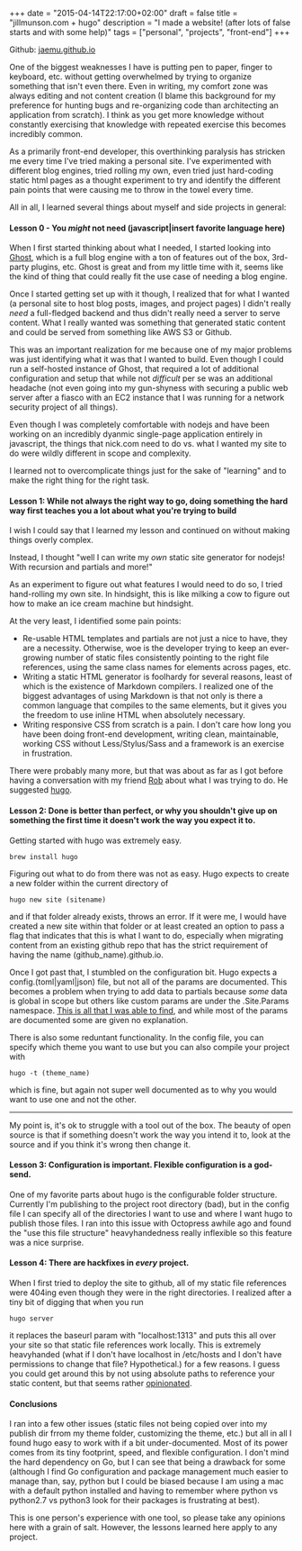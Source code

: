 +++
date = "2015-04-14T22:17:00+02:00"
draft = false
title = "jillmunson.com + hugo"
description = "I made a website! (after lots of false starts and with some help)"
tags = ["personal", "projects", "front-end"]
+++

Github: [jaemu.github.io](https://github.com/Jaemu/jaemu.github.io)

One of the biggest weaknesses I have is putting pen to paper, finger to keyboard, etc. without getting overwhelmed by trying to organize something that isn't even there.  Even in writing, my comfort zone was always editing and not content creation (I blame this background for my preference for hunting bugs and re-organizing code than architecting an application from scratch).  I think as you get more knowledge without constantly exercising that knowledge with repeated exercise this becomes incredibly common.  


As a primarily front-end developer, this overthinking paralysis has stricken me every time I've tried making a personal site.  I've experimented with different blog engines, tried rolling my own, even tried just hard-coding static html pages as a thought experiment to try and identify the different pain points that were causing me to throw in the towel every time.  


All in all, I learned several things about myself and side projects in general:


#### Lesson 0 - You *might* not need (javascript|insert favorite language here) 

When I first started thinking about what I needed, I started looking into [Ghost](https://github.com/tryghost/Ghost), which is a full blog engine with a ton of features out of the box, 3rd-party plugins, etc.  Ghost is great and from my little time with it, seems like the kind of thing that could really fit the use case of needing a blog engine.


Once I started getting set up with it though, I realized that for what I wanted (a personal site to host blog posts, images, and project pages) I didn't really *need* a full-fledged backend and thus didn't really need a server to serve content.  What I really wanted was something that generated static content and could be served from something like AWS S3 or Github.


This was an important realization for me because one of my major problems was just identifying what it was that I wanted to build.  Even though I could run a self-hosted instance of Ghost, that required a lot of additional configuration and setup that while not *difficult* per se was an additional headache (not even going into my gun-shyness with securing a public web server after a fiasco with an EC2 instance that I was running for a network security project of all things).


Even though I was completely comfortable with nodejs and have been working on an incredibly dyanmic single-page application entirely in javascript, the things that nick.com need to do vs. what I wanted my site to do were wildly different in scope and complexity.  


I learned not to overcomplicate things just for the sake of "learning" and to make the right thing for the right task.  


#### Lesson 1: While not always the right way to go, doing something the hard way first teaches you a lot about what you're trying to build



I wish I could say that I learned my lesson and continued on without making things overly complex.


Instead, I thought "well I can write my *own* static site generator for nodejs!  With recursion and partials and more!"


As an experiment to figure out what features I would need to do so, I tried hand-rolling my own site.  In hindsight, this is like milking a cow to figure out how to make an ice cream machine but hindsight.


At the very least, I identified some pain points:

-  Re-usable HTML templates and partials are not just a nice to have, they are a necessity.  Otherwise, woe is the developer trying to keep an ever-growing number of static files consistently pointing to the right file references, using the same class names for elements across pages, etc.
-  Writing a static HTML generator is foolhardy for several reasons, least of which is the existence of Markdown compilers.  I realized one of the biggest advantages of using Markdown is that not only is there a common language that compiles to the same elements, but it gives you the freedom to use inline HTML when absolutely necessary.  
-  Writing responsive CSS from scratch is a pain.  I don't care how long you have been doing front-end development, writing clean, maintainable, working CSS without Less/Stylus/Sass and a framework is an exercise in frustration.  

There were probably many more, but that was about as far as I got before having a conversation with my friend [Rob](http://www.robxu9.com/) about what I was trying to do.  He suggested [hugo](http://gohugo.io/).


#### Lesson 2: Done is better than perfect, or why you shouldn't give up on something the first time it doesn't work the way you expect it to.

Getting started with hugo was extremely easy.  
````
brew install hugo
````

Figuring out what to do from there was not as easy.  Hugo expects to create a new folder within the current directory of 
````
hugo new site (sitename)
````
and if that folder already exists, throws an error.  If it were me, I would have created a new site within that folder or at least created an option to pass a flag that indicates that this is what I want to do, especially when migrating content from an existing github repo that has the strict requirement of having the name (github_name).github.io.  

Once I got past that, I stumbled on the configuration bit.  Hugo expects a config.(toml|yaml|json) file, but not all of the params are documented.  This becomes a problem when trying to add data to partials because *some* data is global in scope but others like custom params are under the .Site.Params namespace.  [This is all that I was able to find](http://gohugo.io/overview/configuration/), and while most of the params are documented some are given no explanation.  

There is also some reduntant functionality.  In the config file, you can specify which theme you want to use but you can also compile your project with 
````
hugo -t (theme_name)
````
which is fine, but again not super well documented as to why you would want to use one and not the other.

---

My point is, it's ok to struggle with a tool out of the box.  The beauty of open source is that if something doesn't work the way you intend it to, look at the source and if you think it's wrong then change it.  

#### Lesson 3: Configuration is important.  Flexible configuration is a god-send.


One of my favorite parts about hugo is the configurable folder structure.  Currently I'm publishing to the project root directory (bad), but in the config file I can specify all of the directories I want to use and where I want hugo to publish those files.  I ran into this issue with Octopress awhile ago and found the "use this file structure" heavyhandedness really inflexible so this feature was a nice surprise.  

#### Lesson 4: There are hackfixes in *every* project.  

When I first tried to deploy the site to github, all of my static file references were 404ing even though they were in the right directories.  I realized after a tiny bit of digging that when you run 
````
hugo server
````
it replaces the baseurl param with "localhost:1313" and puts this all over your site so that static file references work locally.  This is extremely heavyhanded (what if I don't have localhost in /etc/hosts and I don't have permissions to change that file?  Hypothetical.) for a few reasons.  I guess you could get around this by not using absolute paths to reference your static content, but that seems rather [opinionated](http://stackoverflow.com/questions/2005079/absolute-vs-relative-urls).  

#### Conclusions

I ran into a few other issues (static files not being copied over into my publish dir frrom my theme folder, customizing the theme, etc.) but all in all I found hugo easy to work with if a bit under-documented.  Most of its power comes from its tiny footprint, speed, and flexible configuration.  I don't mind the hard dependency on Go, but I can see that being a drawback for some (although I find Go configuration and package management much easier to manage than, say, python but I could be biased because I am using a mac with a default python installed and having to remember where python vs python2.7 vs python3 look for their packages is frustrating at best).  


This is one person's experience with one tool, so please take any opinions here with a grain of salt.  However, the lessons learned here apply to any project.  


